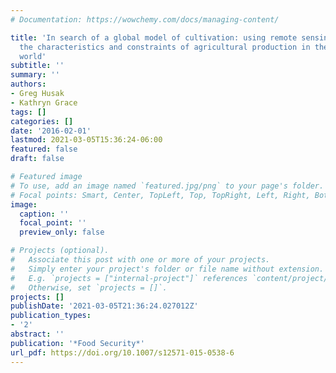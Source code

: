 ```yaml
---
# Documentation: https://wowchemy.com/docs/managing-content/

title: 'In search of a global model of cultivation: using remote sensing to examine
  the characteristics and constraints of agricultural production in the developing
  world'
subtitle: ''
summary: ''
authors:
- Greg Husak
- Kathryn Grace
tags: []
categories: []
date: '2016-02-01'
lastmod: 2021-03-05T15:36:24-06:00
featured: false
draft: false

# Featured image
# To use, add an image named `featured.jpg/png` to your page's folder.
# Focal points: Smart, Center, TopLeft, Top, TopRight, Left, Right, BottomLeft, Bottom, BottomRight.
image:
  caption: ''
  focal_point: ''
  preview_only: false

# Projects (optional).
#   Associate this post with one or more of your projects.
#   Simply enter your project's folder or file name without extension.
#   E.g. `projects = ["internal-project"]` references `content/project/deep-learning/index.md`.
#   Otherwise, set `projects = []`.
projects: []
publishDate: '2021-03-05T21:36:24.027012Z'
publication_types:
- '2'
abstract: ''
publication: '*Food Security*'
url_pdf: https://doi.org/10.1007/s12571-015-0538-6
---
```

